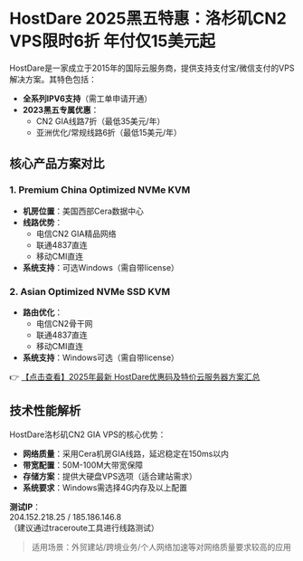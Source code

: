 # HostDare 2025黑五特惠：洛杉矶CN2 VPS限时6折 年付仅15美元起

HostDare是一家成立于2015年的国际云服务商，提供支持支付宝/微信支付的VPS解决方案。其特色包括：

- **全系列IPV6支持**（需工单申请开通）
- **2023黑五专属优惠**：
  - CN2 GIA线路7折（最低35美元/年）
  - 亚洲优化/常规线路6折（最低15美元/年）

## 核心产品方案对比

### 1. Premium China Optimized NVMe KVM
- **机房位置**：美国西部Cera数据中心
- **线路优势**：
  - 电信CN2 GIA精品网络
  - 联通4837直连
  - 移动CMI直连
- **系统支持**：可选Windows（需自带license）

### 2. Asian Optimized NVMe SSD KVM
- **路由优化**：
  - 电信CN2骨干网
  - 联通4837直连
  - 移动CMI直连
- **系统支持**：Windows可选（需自带license）

👉 [【点击查看】2025年最新 HostDare优惠码及特价云服务器方案汇总](https://bit.ly/hostdare)

## 技术性能解析
HostDare洛杉矶CN2 GIA VPS的核心优势：

- **网络质量**：采用Cera机房GIA线路，延迟稳定在150ms以内
- **带宽配置**：50M-100M大带宽保障
- **存储方案**：提供大硬盘VPS选项（适合建站需求）
- **系统要求**：Windows需选择4G内存及以上配置

**测试IP**：  
204.152.218.25 / 185.186.146.8  
（建议通过traceroute工具进行线路测试）

> 适用场景：外贸建站/跨境业务/个人网络加速等对网络质量要求较高的应用